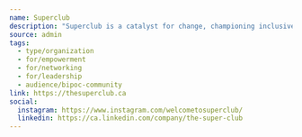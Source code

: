 ```yaml
---
name: Superclub
description: "Superclub is a catalyst for change, championing inclusive leaders to create opportunities for all."
source: admin
tags:
  - type/organization
  - for/empowerment
  - for/networking
  - for/leadership
  - audience/bipoc-community
link: https://thesuperclub.ca
social:
  instagram: https://www.instagram.com/welcometosuperclub/
  linkedin: https://ca.linkedin.com/company/the-super-club
---
```

